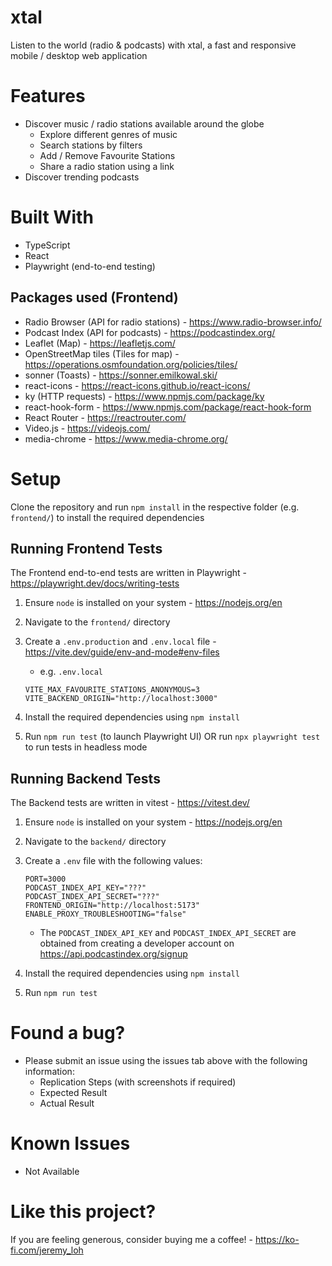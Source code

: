 # xtal

Listen to the world (radio & podcasts) with xtal, a fast and responsive mobile / desktop web application

# Features

- Discover music / radio stations available around the globe
  - Explore different genres of music
  - Search stations by filters
  - Add / Remove Favourite Stations
  - Share a radio station using a link
- Discover trending podcasts

# Built With

- TypeScript
- React
- Playwright (end-to-end testing)

## Packages used (Frontend)

- Radio Browser (API for radio stations) - https://www.radio-browser.info/
- Podcast Index (API for podcasts) - https://podcastindex.org/
- Leaflet (Map) - https://leafletjs.com/
- OpenStreetMap tiles (Tiles for map) - https://operations.osmfoundation.org/policies/tiles/
- sonner (Toasts) - https://sonner.emilkowal.ski/
- react-icons - https://react-icons.github.io/react-icons/
- ky (HTTP requests) - https://www.npmjs.com/package/ky
- react-hook-form - https://www.npmjs.com/package/react-hook-form
- React Router - https://reactrouter.com/
- Video.js - https://videojs.com/
- media-chrome - https://www.media-chrome.org/

# Setup

Clone the repository and run `npm install` in the respective folder (e.g. `frontend/`) to install the required dependencies

## Running Frontend Tests

The Frontend end-to-end tests are written in Playwright - https://playwright.dev/docs/writing-tests

1. Ensure `node` is installed on your system - https://nodejs.org/en
2. Navigate to the `frontend/` directory
3. Create a `.env.production` and `.env.local` file - https://vite.dev/guide/env-and-mode#env-files

   - e.g. `.env.local`

   ```
   VITE_MAX_FAVOURITE_STATIONS_ANONYMOUS=3
   VITE_BACKEND_ORIGIN="http://localhost:3000"
   ```

4. Install the required dependencies using `npm install`
5. Run `npm run test` (to launch Playwright UI) OR run `npx playwright test` to run tests in headless mode

## Running Backend Tests

The Backend tests are written in vitest - https://vitest.dev/

1. Ensure `node` is installed on your system - https://nodejs.org/en
2. Navigate to the `backend/` directory
3. Create a `.env` file with the following values:

   ```
   PORT=3000
   PODCAST_INDEX_API_KEY="???"
   PODCAST_INDEX_API_SECRET="???"
   FRONTEND_ORIGIN="http://localhost:5173"
   ENABLE_PROXY_TROUBLESHOOTING="false"
   ```

   - The `PODCAST_INDEX_API_KEY` and `PODCAST_INDEX_API_SECRET` are obtained from creating a developer account on https://api.podcastindex.org/signup

4. Install the required dependencies using `npm install`
5. Run `npm run test`

# Found a bug?

- Please submit an issue using the issues tab above with the following information:
  - Replication Steps (with screenshots if required)
  - Expected Result
  - Actual Result

# Known Issues

- Not Available

# Like this project?

If you are feeling generous, consider buying me a coffee! - https://ko-fi.com/jeremy_loh
